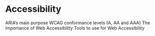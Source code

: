 # Accessibility

ARIA’s main purpose
WCAG conformance levels (A, AA and AAA)
The importance of Web Accessibility
Tools to use for Web Accessibility
